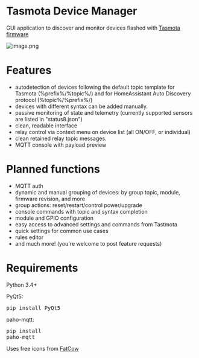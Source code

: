 # Tasmota Device Manager
GUI application to discover and monitor devices flashed with [Tasmota firmware](https://github.com/arendst/Sonoff-Tasmota)

![image.png](https://github.com/jziolkowski/tdm/blob/master/image.png)

# Features

 - autodetection of devices following the default topic template for Tasmota (%prefix%/%topic%/) and for HomeAssistant Auto Discovery protocol (%topic%/%prefix%/)
 - devices with different syntax can be added manually.
 - passive monitoring of state and telemetry (currently supported sensors are listed in "status8.json")
 - clean, readable interface
 - relay control via context menu on device list (all ON/OFF, or individual)
 - clean retained relay topic messages.
 - MQTT console with payload preview

# Planned functions

 - MQTT auth
 - dynamic and manual grouping of devices: by group topic, module, firmware revision, and more
 - group actions: reset/restart/control power/upgrade
 - console commands with topic and syntax completion
 - module and GPIO configuration
 - easy access to advanced settings and commands from Tastmota
 - quick settings for common use cases
 - rules editor
 - and much more! (you're welcome to post feature requests)

# Requirements

Python 3.4+

PyQt5: <pre>pip install PyQt5</pre>
paho-mqtt: <pre>pip install paho-mqtt</pre>

Uses free icons from [FatCow](https://www.fatcow.com/free-icons)
